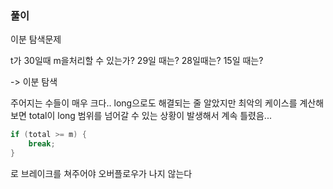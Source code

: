### 풀이

이분 탐색문제

t가 30일때 m을처리할 수 있는가?
29일 때는? 28일때는? 15일 때는?

-> 이분 탐색

주어지는 수들이 매우 크다.. long으로도 해결되는 줄 알았지만
최악의 케이스를 계산해보면 total이 long 범위를 넘어갈 수 있는 상황이 발생해서 계속 틀렸음...

```java
if (total >= m) {
    break;
}
```
로 브레이크를 쳐주어야 오버플로우가 나지 않는다